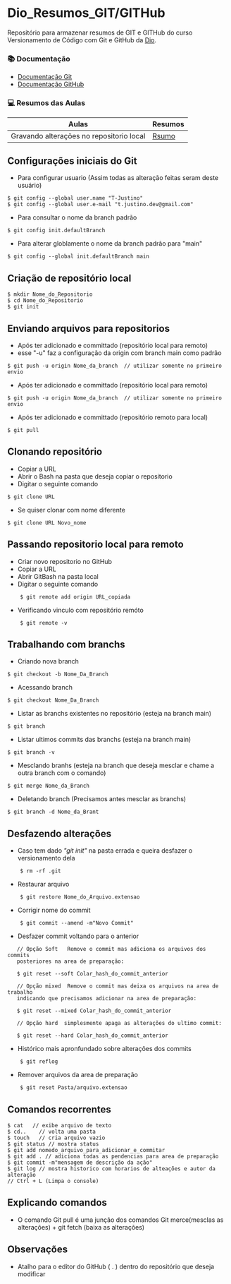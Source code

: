 
# Dio_Resumos_GIT/GITHub 
Repositório para armazenar resumos de GIT e GITHub do curso Versionamento de Código com Git e GitHub da [Dio](https://www.dio.me).

### 📚 Documentação
- [Documentação Git](https://git-scm.com/doc)
- [Documentação GitHub](https://docs.github.com/pt) 

### 💻 Resumos das Aulas
| Aulas | Resumos|
|-------|--------|
|Gravando alterações no repositorio local|[Rsumo]()|

## Configurações iniciais do Git
- Para configurar usuario (Assim todas as alteração feitas seram deste usuário) 
```
$ git config --global user.name "T-Justino" 
$ git config --global user.e-mail "t.justino.dev@gmail.com"
```
- Para consultar o nome da branch padrão
```
$ git config init.defaultBranch
```
- Para alterar  globlamente o nome da branch padrão para "main"
```
$ git config --global init.defaultBranch main
```
## Criação de repositório local
```
$ mkdir Nome_do_Repositorio
$ cd Nome_do_Repositorio
$ git init
```
## Enviando arquivos para repositorios
- Após ter adicionado e committado (repositório local para remoto)
- esse "-u" faz a configuração da origin com branch main como padrão 
```
$ git push -u origin Nome_da_branch  // utilizar somente no primeiro envio
```
- Após ter adicionado e committado (repositório local para remoto)
```
$ git push -u origin Nome_da_branch  // utilizar somente no primeiro envio
```
- Após ter adicionado e committado (repositório remoto para local)
```
$ git pull
```
## Clonando repositório 

- Copiar a URL
- Abrir o Bash na pasta que deseja copiar o repositorio
- Digitar o seguinte comando
```
$ git clone URL
```
- Se quiser clonar com nome diferente
```
$ git clone URL Novo_nome
```
## Passando repositorio local para remoto
- Criar novo repositorio no GitHub
- Copiar a URL 
- Abrir GitBash na pasta local
- Digitar o seguinte comando 
```
    $ git remote add origin URL_copiada
```
- Verificando vinculo com repositório remóto
```
    $ git remote -v
```
## Trabalhando com branchs
- Criando nova branch
```
$ git checkout -b Nome_Da_Branch
```
- Acessando branch
```
$ git checkout Nome_Da_Branch
```
- Listar as branchs existentes no repositório (esteja na branch main)
```
$ git branch
```
- Listar ultimos commits das branchs (esteja na branch main)
```
$ git branch -v
```
- Mesclando branhs (esteja na branch que deseja mesclar e chame a outra branch com o comando)
```
$ git merge Nome_da_Branch
```
- Deletando branch (Precisamos antes mesclar as branchs)
```
$ git branch -d Nome_da_Brant
```
## Desfazendo alterações
- Caso tem dado *"git init"* na pasta errada e queira desfazer o versionamento dela
```
    $ rm -rf .git
```
- Restaurar arquivo
```
    $ git restore Nome_do_Arquivo.extensao
```
- Corrigir nome do commit 
```
    $ git commit --amend -m"Novo Commit"
```
- Desfazer commit voltando para o anterior
```
   // Opção Soft   Remove o commit mas adiciona os arquivos dos commits     
   posteriores na area de preparação:

   $ git reset --soft Colar_hash_do_commit_anterior 

   // Opção mixed  Remove o commit mas deixa os arquivos na area de trabalho 
   indicando que precisamos adicionar na area de preparação:

   $ git reset --mixed Colar_hash_do_commit_anterior

   // Opção hard  simplesmente apaga as alterações do ultimo commit:

   $ git reset --hard Colar_hash_do_commit_anterior 
```
- Histórico mais apronfundado sobre alterações dos commits
```
    $ git reflog 
```
- Remover arquivos da area de preparação
``````
    $ git reset Pasta/arquivo.extensao
``````
## Comandos recorrentes 
```
$ cat   // exibe arquivo de texto 
$ cd..    // volta uma pasta
$ touch   // cria arquivo vazio
$ git status // mostra status
$ git add nomedo_arquivo_para_adicionar_e_commitar
$ git add . // adiciona todas as pendencias para area de preparação 
$ git commit -m"mensagem de descrição da ação"
$ git log // mostra historico com horarios de alteações e autor da alteração 
// Ctrl + L (Limpa o console)
```
## Explicando comandos 
- O comando Git pull é uma junção dos comandos Git merce(mesclas as alterações) + git fetch (baixa as alterações)
## Observações
- Atalho para o editor do GitHub ( . ) dentro do repositório que deseja modificar